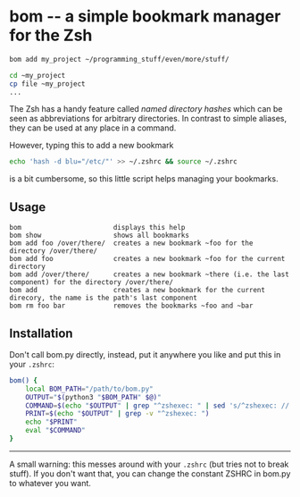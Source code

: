 # bom -- a simple bookmark manager for the Zsh

```bash
bom add my_project ~/programming_stuff/even/more/stuff/

cd ~my_project
cp file ~my_project
...
```

The Zsh has a handy feature called *named directory hashes* which can be seen as abbreviations for arbitrary directories. In contrast to simple
aliases, they can be used at any place in a command.

However, typing this to add a new bookmark

```bash
echo 'hash -d blu="/etc/"' >> ~/.zshrc && source ~/.zshrc
```

is a bit cumbersome, so this little script helps managing your bookmarks.

## Usage

```
bom                       displays this help
bom show                  shows all bookmarks
bom add foo /over/there/  creates a new bookmark ~foo for the directory /over/there/
bom add foo               creates a new bookmark ~foo for the current directory
bom add /over/there/      creates a new bookmark ~there (i.e. the last component) for the directory /over/there/
bom add                   creates a new bookmark for the current direcory, the name is the path's last component
bom rm foo bar            removes the bookmarks ~foo and ~bar
```

## Installation
Don't call bom.py directly, instead, put it anywhere you like and put this in your `.zshrc`:

```bash
bom() {
    local BOM_PATH="/path/to/bom.py"
    OUTPUT="$(python3 "$BOM_PATH" $@)"
    COMMAND=$(echo "$OUTPUT" | grep "^zshexec: " | sed 's/^zshexec: //')
    PRINT=$(echo "$OUTPUT" | grep -v "^zshexec: ")
    echo "$PRINT"
    eval "$COMMAND"
}
```

------
A small warning: this messes around with your `.zshrc` (but tries not to break stuff). If you don't want that, you can change the constant ZSHRC in
bom.py to whatever you want.
